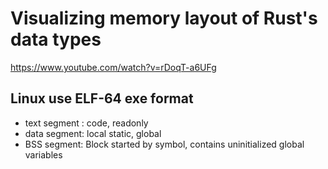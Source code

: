 # Visualizing memory layout of Rust's data types
https://www.youtube.com/watch?v=rDoqT-a6UFg




## Linux use ELF-64 exe format
- text segment : code, readonly
- data segment: local static, global
- BSS segment: Block started by symbol, contains uninitialized global variables
